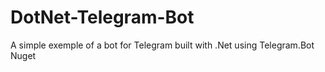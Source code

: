 # DotNet-Telegram-Bot
A simple exemple of a bot for Telegram built with .Net using Telegram.Bot Nuget
